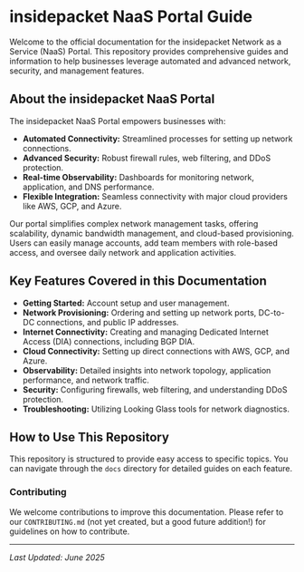 # insidepacket NaaS Portal Guide

Welcome to the official documentation for the insidepacket Network as a Service (NaaS) Portal. This repository provides comprehensive guides and information to help businesses leverage automated and advanced network, security, and management features.

## About the insidepacket NaaS Portal

The insidepacket NaaS Portal empowers businesses with:
* **Automated Connectivity:** Streamlined processes for setting up network connections.
* **Advanced Security:** Robust firewall rules, web filtering, and DDoS protection.
* **Real-time Observability:** Dashboards for monitoring network, application, and DNS performance.
* **Flexible Integration:** Seamless connectivity with major cloud providers like AWS, GCP, and Azure.

Our portal simplifies complex network management tasks, offering scalability, dynamic bandwidth management, and cloud-based provisioning. Users can easily manage accounts, add team members with role-based access, and oversee daily network and application activities.

## Key Features Covered in this Documentation

* **Getting Started:** Account setup and user management.
* **Network Provisioning:** Ordering and setting up network ports, DC-to-DC connections, and public IP addresses.
* **Internet Connectivity:** Creating and managing Dedicated Internet Access (DIA) connections, including BGP DIA.
* **Cloud Connectivity:** Setting up direct connections with AWS, GCP, and Azure.
* **Observability:** Detailed insights into network topology, application performance, and network traffic.
* **Security:** Configuring firewalls, web filtering, and understanding DDoS protection.
* **Troubleshooting:** Utilizing Looking Glass tools for network diagnostics.

## How to Use This Repository

This repository is structured to provide easy access to specific topics. You can navigate through the `docs` directory for detailed guides on each feature.

### Contributing

We welcome contributions to improve this documentation. Please refer to our `CONTRIBUTING.md` (not yet created, but a good future addition!) for guidelines on how to contribute.

---
*Last Updated: June 2025*
